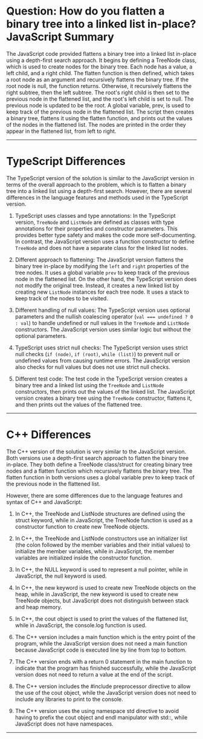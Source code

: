 # Question: How do you flatten a binary tree into a linked list in-place? JavaScript Summary

The JavaScript code provided flattens a binary tree into a linked list in-place using a depth-first search approach. It begins by defining a TreeNode class, which is used to create nodes for the binary tree. Each node has a value, a left child, and a right child. The flatten function is then defined, which takes a root node as an argument and recursively flattens the binary tree. If the root node is null, the function returns. Otherwise, it recursively flattens the right subtree, then the left subtree. The root's right child is then set to the previous node in the flattened list, and the root's left child is set to null. The previous node is updated to be the root. A global variable, prev, is used to keep track of the previous node in the flattened list. The script then creates a binary tree, flattens it using the flatten function, and prints out the values of the nodes in the flattened list. The nodes are printed in the order they appear in the flattened list, from left to right.

---

# TypeScript Differences

The TypeScript version of the solution is similar to the JavaScript version in terms of the overall approach to the problem, which is to flatten a binary tree into a linked list using a depth-first search. However, there are several differences in the language features and methods used in the TypeScript version.

1. TypeScript uses classes and type annotations: In the TypeScript version, `TreeNode` and `ListNode` are defined as classes with type annotations for their properties and constructor parameters. This provides better type safety and makes the code more self-documenting. In contrast, the JavaScript version uses a function constructor to define `TreeNode` and does not have a separate class for the linked list nodes.

2. Different approach to flattening: The JavaScript version flattens the binary tree in-place by modifying the `left` and `right` properties of the tree nodes. It uses a global variable `prev` to keep track of the previous node in the flattened list. On the other hand, the TypeScript version does not modify the original tree. Instead, it creates a new linked list by creating new `ListNode` instances for each tree node. It uses a stack to keep track of the nodes to be visited.

3. Different handling of null values: The TypeScript version uses optional parameters and the nullish coalescing operator (`val === undefined ? 0 : val`) to handle undefined or null values in the `TreeNode` and `ListNode` constructors. The JavaScript version uses similar logic but without the optional parameters.

4. TypeScript uses strict null checks: The TypeScript version uses strict null checks (`if (node)`, `if (root)`, `while (list)`) to prevent null or undefined values from causing runtime errors. The JavaScript version also checks for null values but does not use strict null checks.

5. Different test code: The test code in the TypeScript version creates a binary tree and a linked list using the `TreeNode` and `ListNode` constructors, then prints out the values of the linked list. The JavaScript version creates a binary tree using the `TreeNode` constructor, flattens it, and then prints out the values of the flattened tree.

---

# C++ Differences

The C++ version of the solution is very similar to the JavaScript version. Both versions use a depth-first search approach to flatten the binary tree in-place. They both define a TreeNode class/struct for creating binary tree nodes and a flatten function which recursively flattens the binary tree. The flatten function in both versions uses a global variable prev to keep track of the previous node in the flattened list.

However, there are some differences due to the language features and syntax of C++ and JavaScript:

1. In C++, the TreeNode and ListNode structures are defined using the struct keyword, while in JavaScript, the TreeNode function is used as a constructor function to create new TreeNode objects.

2. In C++, the TreeNode and ListNode constructors use an initializer list (the colon followed by the member variables and their initial values) to initialize the member variables, while in JavaScript, the member variables are initialized inside the constructor function.

3. In C++, the NULL keyword is used to represent a null pointer, while in JavaScript, the null keyword is used.

4. In C++, the new keyword is used to create new TreeNode objects on the heap, while in JavaScript, the new keyword is used to create new TreeNode objects, but JavaScript does not distinguish between stack and heap memory.

5. In C++, the cout object is used to print the values of the flattened list, while in JavaScript, the console.log function is used.

6. The C++ version includes a main function which is the entry point of the program, while the JavaScript version does not need a main function because JavaScript code is executed line by line from top to bottom.

7. The C++ version ends with a return 0 statement in the main function to indicate that the program has finished successfully, while the JavaScript version does not need to return a value at the end of the script.

8. The C++ version includes the #include <iostream> preprocessor directive to allow the use of the cout object, while the JavaScript version does not need to include any libraries to print to the console.

9. The C++ version uses the using namespace std directive to avoid having to prefix the cout object and endl manipulator with std::, while JavaScript does not have namespaces.

---
